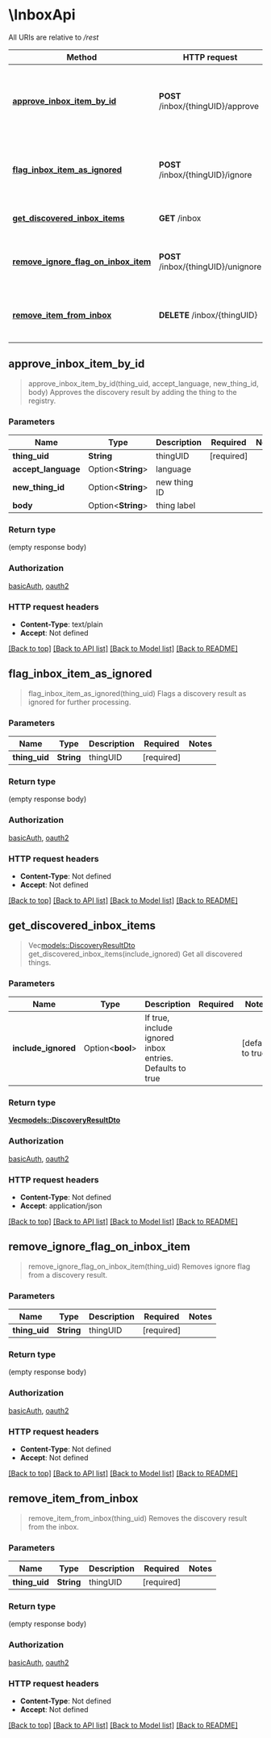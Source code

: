 # \InboxApi

All URIs are relative to */rest*

Method | HTTP request | Description
------------- | ------------- | -------------
[**approve_inbox_item_by_id**](InboxApi.md#approve_inbox_item_by_id) | **POST** /inbox/{thingUID}/approve | Approves the discovery result by adding the thing to the registry.
[**flag_inbox_item_as_ignored**](InboxApi.md#flag_inbox_item_as_ignored) | **POST** /inbox/{thingUID}/ignore | Flags a discovery result as ignored for further processing.
[**get_discovered_inbox_items**](InboxApi.md#get_discovered_inbox_items) | **GET** /inbox | Get all discovered things.
[**remove_ignore_flag_on_inbox_item**](InboxApi.md#remove_ignore_flag_on_inbox_item) | **POST** /inbox/{thingUID}/unignore | Removes ignore flag from a discovery result.
[**remove_item_from_inbox**](InboxApi.md#remove_item_from_inbox) | **DELETE** /inbox/{thingUID} | Removes the discovery result from the inbox.



## approve_inbox_item_by_id

> approve_inbox_item_by_id(thing_uid, accept_language, new_thing_id, body)
Approves the discovery result by adding the thing to the registry.

### Parameters


Name | Type | Description  | Required | Notes
------------- | ------------- | ------------- | ------------- | -------------
**thing_uid** | **String** | thingUID | [required] |
**accept_language** | Option<**String**> | language |  |
**new_thing_id** | Option<**String**> | new thing ID |  |
**body** | Option<**String**> | thing label |  |

### Return type

 (empty response body)

### Authorization

[basicAuth](../README.md#basicAuth), [oauth2](../README.md#oauth2)

### HTTP request headers

- **Content-Type**: text/plain
- **Accept**: Not defined

[[Back to top]](#) [[Back to API list]](../README.md#documentation-for-api-endpoints) [[Back to Model list]](../README.md#documentation-for-models) [[Back to README]](../README.md)


## flag_inbox_item_as_ignored

> flag_inbox_item_as_ignored(thing_uid)
Flags a discovery result as ignored for further processing.

### Parameters


Name | Type | Description  | Required | Notes
------------- | ------------- | ------------- | ------------- | -------------
**thing_uid** | **String** | thingUID | [required] |

### Return type

 (empty response body)

### Authorization

[basicAuth](../README.md#basicAuth), [oauth2](../README.md#oauth2)

### HTTP request headers

- **Content-Type**: Not defined
- **Accept**: Not defined

[[Back to top]](#) [[Back to API list]](../README.md#documentation-for-api-endpoints) [[Back to Model list]](../README.md#documentation-for-models) [[Back to README]](../README.md)


## get_discovered_inbox_items

> Vec<models::DiscoveryResultDto> get_discovered_inbox_items(include_ignored)
Get all discovered things.

### Parameters


Name | Type | Description  | Required | Notes
------------- | ------------- | ------------- | ------------- | -------------
**include_ignored** | Option<**bool**> | If true, include ignored inbox entries. Defaults to true |  |[default to true]

### Return type

[**Vec<models::DiscoveryResultDto>**](DiscoveryResultDTO.md)

### Authorization

[basicAuth](../README.md#basicAuth), [oauth2](../README.md#oauth2)

### HTTP request headers

- **Content-Type**: Not defined
- **Accept**: application/json

[[Back to top]](#) [[Back to API list]](../README.md#documentation-for-api-endpoints) [[Back to Model list]](../README.md#documentation-for-models) [[Back to README]](../README.md)


## remove_ignore_flag_on_inbox_item

> remove_ignore_flag_on_inbox_item(thing_uid)
Removes ignore flag from a discovery result.

### Parameters


Name | Type | Description  | Required | Notes
------------- | ------------- | ------------- | ------------- | -------------
**thing_uid** | **String** | thingUID | [required] |

### Return type

 (empty response body)

### Authorization

[basicAuth](../README.md#basicAuth), [oauth2](../README.md#oauth2)

### HTTP request headers

- **Content-Type**: Not defined
- **Accept**: Not defined

[[Back to top]](#) [[Back to API list]](../README.md#documentation-for-api-endpoints) [[Back to Model list]](../README.md#documentation-for-models) [[Back to README]](../README.md)


## remove_item_from_inbox

> remove_item_from_inbox(thing_uid)
Removes the discovery result from the inbox.

### Parameters


Name | Type | Description  | Required | Notes
------------- | ------------- | ------------- | ------------- | -------------
**thing_uid** | **String** | thingUID | [required] |

### Return type

 (empty response body)

### Authorization

[basicAuth](../README.md#basicAuth), [oauth2](../README.md#oauth2)

### HTTP request headers

- **Content-Type**: Not defined
- **Accept**: Not defined

[[Back to top]](#) [[Back to API list]](../README.md#documentation-for-api-endpoints) [[Back to Model list]](../README.md#documentation-for-models) [[Back to README]](../README.md)

